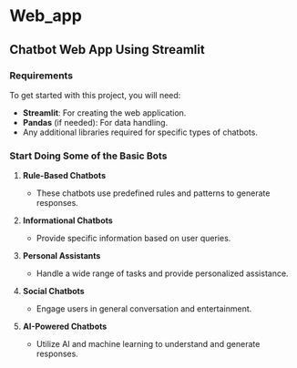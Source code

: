 # Web_app

## Chatbot Web App Using Streamlit

### Requirements

To get started with this project, you will need:

- **Streamlit**: For creating the web application.
- **Pandas** (if needed): For data handling.
- Any additional libraries required for specific types of chatbots.

### Start Doing Some of the Basic Bots

1. **Rule-Based Chatbots**
   - These chatbots use predefined rules and patterns to generate responses.

2. **Informational Chatbots**
   - Provide specific information based on user queries.

3. **Personal Assistants**
   - Handle a wide range of tasks and provide personalized assistance.

4. **Social Chatbots**
   - Engage users in general conversation and entertainment.

5. **AI-Powered Chatbots**
   - Utilize AI and machine learning to understand and generate responses.
